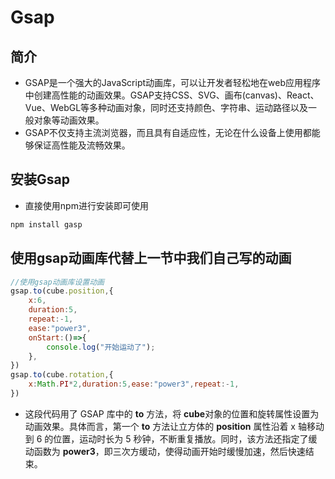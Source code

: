 # Gsap
<script setup>
    import gsap from './pages/04gsap.vue'
</script>

## 简介
- GSAP是一个强大的JavaScript动画库，可以让开发者轻松地在web应用程序中创建高性能的动画效果。GSAP支持CSS、SVG、画布(canvas)、React、Vue、WebGL等多种动画对象，同时还支持颜色、字符串、运动路径以及一般对象等动画效果。
- GSAP不仅支持主流浏览器，而且具有自适应性，无论在什么设备上使用都能够保证高性能及流畅效果。

## 安装Gsap
- 直接使用npm进行安装即可使用
```js no-run
npm install gasp
```

## 使用gsap动画库代替上一节中我们自己写的动画
 
```js no-run
//使用gsap动画库设置动画
gsap.to(cube.position,{
    x:6,
    duration:5,
    repeat:-1,
    ease:"power3",
    onStart:()=>{
        console.log("开始运动了");
    },
})
gsap.to(cube.rotation,{
    x:Math.PI*2,duration:5,ease:"power3",repeat:-1,
})


```
- 这段代码用了 GSAP 库中的 **to** 方法，将 **cube**对象的位置和旋转属性设置为动画效果。具体而言，第一个 **to** 方法让立方体的 **position** 属性沿着 x 轴移动到 6 的位置，运动时长为 5 秒钟，不断重复播放。同时，该方法还指定了缓动函数为 **power3**，即三次方缓动，使得动画开始时缓慢加速，然后快速结束。
<gsap />